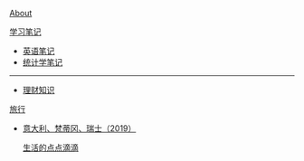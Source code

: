 [About](index.md)

[学习笔记]()

  * [英语笔记](english/english-formula.md)
  * [统计学笔记](english/Phonetic-Phonics.md)
- - - -
  *   [理财知识 ](english/stress.md)

[旅行]()

  * [意大利、梵蒂冈、瑞士（2019）](math/levy_processes.md)


    [生活的点点滴滴](coding/PythonNote.md)


<script src="https://polyfill.io/v3/polyfill.min.js?features=es6"></script>
<script id="MathJax-script" async src="https://cdn.jsdelivr.net/npm/mathjax@3/es5/tex-mml-chtml.js"></script>
